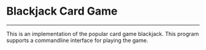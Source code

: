 # Blackjack Card Game
***
This is an implementation of the popular card game blackjack.
This program supports a commandline interface for playing the game.
